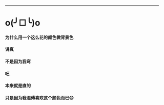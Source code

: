 <hr>
<h1>o(╯□╰)o</h1>
<h4>为什么用一个这么花的颜色做背景色</h4>
<h4>讲真</h4>
<h4>不是因为我弯</h4>
<h4>呸</h4>
<h4>本来就是直的</h4>
<h4>只是因为我湿傅喜欢这个颜色而已😍</h4>
